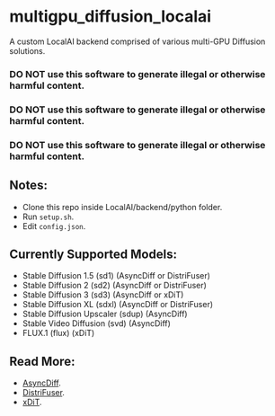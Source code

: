 # multigpu_diffusion_localai

A custom LocalAI backend comprised of various multi-GPU Diffusion solutions.

### DO NOT use this software to generate illegal or otherwise harmful content.
### DO NOT use this software to generate illegal or otherwise harmful content.
### DO NOT use this software to generate illegal or otherwise harmful content.

## Notes:
- Clone this repo inside LocalAI/backend/python folder.
- Run `setup.sh`.
- Edit `config.json`.

## Currently Supported Models:
- Stable Diffusion 1.5 (sd1) (AsyncDiff or DistriFuser)
- Stable Diffusion 2 (sd2) (AsyncDiff or DistriFuser)
- Stable Diffusion 3 (sd3) (AsyncDiff or xDiT)
- Stable Diffusion XL (sdxl) (AsyncDiff or DistriFuser)
- Stable Diffusion Upscaler (sdup) (AsyncDiff)
- Stable Video Diffusion (svd) (AsyncDiff)
- FLUX.1 (flux) (xDiT)

## Read More:
- [AsyncDiff](https://github.com/czg1225/AsyncDiff).
- [DistriFuser](https://github.com/mit-han-lab/distrifuser).
- [xDiT](https://github.com/xdit-project/xDiT).


